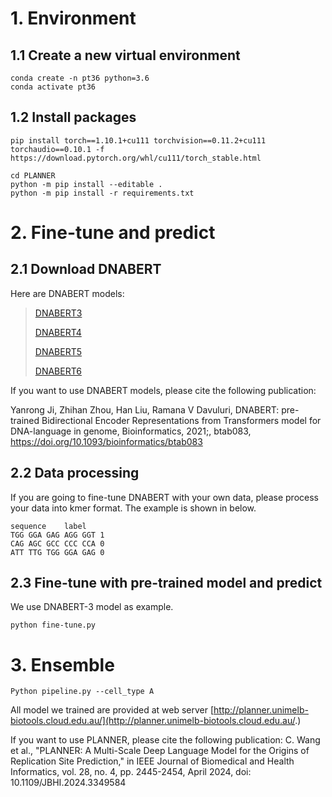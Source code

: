 # 1. Environment

## 1.1 Create a new virtual environment

```
conda create -n pt36 python=3.6
conda activate pt36
```

## 1.2 Install packages

```
pip install torch==1.10.1+cu111 torchvision==0.11.2+cu111 torchaudio==0.10.1 -f https://download.pytorch.org/whl/cu111/torch_stable.html

cd PLANNER
python -m pip install --editable .
python -m pip install -r requirements.txt
```

# 2. Fine-tune and predict

## 2.1 Download DNABERT

Here are DNABERT models:

> [DNABERT3](https://drive.google.com/file/d/1nVBaIoiJpnwQxiz4dSq6Sv9kBKfXhZuM/view?usp=sharing)
>
> [DNABERT4](https://drive.google.com/file/d/1V7CChcC6KgdJ7Gwdyn73OS6dZR_J-Lrs/view?usp=sharing)
>
> [DNABERT5](https://drive.google.com/file/d/1KMqgXYCzrrYD1qxdyNWnmUYPtrhQqRBM/view?usp=sharing)
>
> [DNABERT6](https://drive.google.com/file/d/1BJjqb5Dl2lNMg2warsFQ0-Xvn1xxfFXC/view?usp=sharing)

If you want to use DNABERT models, please cite the following publication:

Yanrong Ji, Zhihan Zhou, Han Liu, Ramana V Davuluri, DNABERT: pre-trained Bidirectional Encoder Representations from Transformers model for DNA-language in genome, Bioinformatics, 2021;, btab083, https://doi.org/10.1093/bioinformatics/btab083

## 2.2 Data processing

If you are going to fine-tune DNABERT with your own data, please process your data into kmer format. The example is shown in below.

```
sequence	label
TGG GGA GAG AGG GGT	1
CAG AGC GCC CCC CCA	0
ATT TTG TGG GGA GAG	0
```

## 2.3 Fine-tune with pre-trained model and predict

We use DNABERT-3 model as example.

```
python fine-tune.py
```

# 3. Ensemble

```
Python pipeline.py --cell_type A
```



All model we trained are provided at web server [http://planner.unimelb-biotools.cloud.edu.au/](http://planner.unimelb-biotools.cloud.edu.au/.)

If you want to use PLANNER, please cite the following publication: C. Wang et al., "PLANNER: A Multi-Scale Deep Language Model for the Origins of Replication Site Prediction," in IEEE Journal of Biomedical and Health Informatics, vol. 28, no. 4, pp. 2445-2454, April 2024, doi: 10.1109/JBHI.2024.3349584
